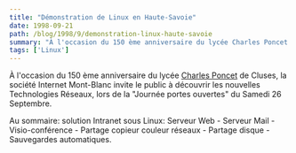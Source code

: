 ```yaml
---
title: "Démonstration de Linux en Haute-Savoie"
date: 1998-09-21
path: /blog/1998/9/demonstration-linux-haute-savoie
summary: "À l'occasion du 150 ème anniversaire du lycée Charles Poncet de Cluses, la société Internet Mont-Blanc invite le public à découvrir les nouvelles Technologies Réseaux, lors de la \"Journée portes ouvertes\" du Samedi 26 Septembre."
tags: ['Linux']
---
```


<P>À l'occasion du 150 ème anniversaire du lycée <A HREF="http://www.internet-montblanc.fr/horly/">Charles Poncet</A> de
Cluses, la société Internet Mont-Blanc invite le public à découvrir les
nouvelles Technologies Réseaux, lors de la "Journée portes ouvertes"
du Samedi 26 Septembre.</P>

<P>Au sommaire: solution Intranet sous Linux: Serveur Web - Serveur Mail
- Visio-conférence - Partage copieur couleur réseaux - Partage disque -
Sauvegardes automatiques.</P>


